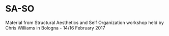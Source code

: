 # SA-SO
Material from Structural Aesthetics and Self Organization workshop held by Chris Williams in Bologna - 14/16 February 2017
